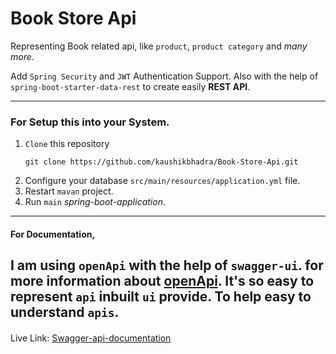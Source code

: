 # Book Store Api

Representing Book related api, like `product`,
`product category` and _many more_.

Add `Spring Security` and `JWT` Authentication Support.
Also with the help of `spring-boot-starter-data-rest`
to create easily **REST API**.

---
### For Setup this into your System.

1. `Clone` this repository
    ````
   git clone https://github.com/kaushikbhadra/Book-Store-Api.git
    ````
2. Configure your database `src/main/resources/application.yml` file.
3. Restart `mavan` project.
4. Run `main` _spring-boot-application_.

---
#### For Documentation,
I am using `openApi` with the help of 
`swagger-ui`.
for more information about [openApi](https://springdoc.org/v2/).
It's so easy to represent `api` inbuilt `ui` provide.
To help easy to understand `apis`.
---
####
Live Link: [Swagger-api-documentation](https://book-store-api-production.up.railway.app/swagger-ui.html)